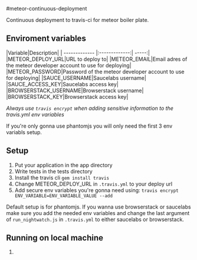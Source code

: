 #meteor-continuous-deployment


Continuous deployment to travis-ci for meteor boiler plate.

## Enviroment variables
|Variable|Description|
| ------------- |:-------------:| -----:|
|METEOR_DEPLOY_URL|URL to deploy to|
|METEOR_EMAIL|Email adres of the meteor developer account to use for deploying|
|METEOR_PASSWORD|Password of the meteor developer account to use for deploying|
|SAUCE_USERNAME|Saucelabs username|
|SAUCE_ACCESS_KEY|Saucelabs access key|
|BROWSERSTACK_USERNAME|Browserstack username|
|BROWSERSTACK_KEY|Browserstack access key|

*Always use ```travis encrypt``` when adding sensitive information to the travis.yml env variables*

If you're only gonna use phantomjs you will only need the first 3 env variabls setup.


## Setup

1. Put your application in the app directory
2. Write tests in the tests directory
2. Install the travis cli ```gem install travis```
3. Change METEOR_DEPLOY_URL in ```.travis.yml``` to your deploy url
4. Add secure env variables you're gonna need using: ```travis encrypt ENV_VARIABLE=ENV_VARIABLE_VALUE --add```

Default setup is for phantomjs. If you wanna use browserstack or saucelabs make sure you add the needed env variables
and change the last argument of ```run_nightwatch.js``` in ```.travis.yml``` to either saucelabs or browserstack.

## Running on local machine
1.